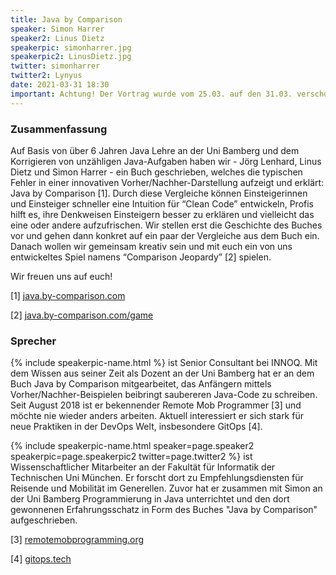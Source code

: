 ```yaml
---
title: Java by Comparison
speaker: Simon Harrer
speaker2: Linus Dietz
speakerpic: simonharrer.jpg
speakerpic2: LinusDietz.jpg
twitter: simonharrer
twitter2: Lynyus
date: 2021-03-31 18:30
important: Achtung! Der Vortrag wurde vom 25.03. auf den 31.03. verschoben!
---
```


### Zusammenfassung

Auf Basis von über 6 Jahren Java Lehre an der Uni Bamberg und dem Korrigieren von unzähligen Java-Aufgaben haben wir - Jörg Lenhard, Linus Dietz und Simon Harrer - ein Buch geschrieben, welches die typischen Fehler in einer innovativen Vorher/Nachher-Darstellung aufzeigt und erklärt: Java by Comparison [1]. Durch diese Vergleiche können Einsteigerinnen und Einsteiger schneller eine Intuition für “Clean Code” entwickeln, Profis hilft es, ihre Denkweisen Einsteigern besser zu erklären und vielleicht das eine oder andere aufzufrischen. Wir stellen erst die Geschichte des Buches vor und gehen dann konkret auf ein paar der Vergleiche aus dem Buch ein. Danach wollen wir gemeinsam kreativ sein und mit euch ein von uns entwickeltes Spiel namens “Comparison Jeopardy” [2] spielen.

Wir freuen uns auf euch!

[1] [java.by-comparison.com](https://java.by-comparison.com)

[2] [java.by-comparison.com/game](https://java.by-comparison.com/game)

### Sprecher


{% include speakerpic-name.html %} ist Senior Consultant bei INNOQ. Mit dem Wissen aus seiner Zeit als Dozent an der Uni Bamberg hat er an dem Buch Java by Comparison mitgearbeitet, das Anfängern mittels Vorher/Nachher-Beispielen beibringt saubereren Java-Code zu schreiben. Seit August 2018 ist er bekennender Remote Mob Programmer [3] und möchte nie wieder anders arbeiten. Aktuell interessiert er sich stark für neue Praktiken in der DevOps Welt, insbesondere GitOps [4].

{% include speakerpic-name.html speaker=page.speaker2 speakerpic=page.speakerpic2 twitter=page.twitter2 %} ist Wissenschaftlicher Mitarbeiter an der Fakultät für Informatik der Technischen Uni München. Er forscht dort zu Empfehlungsdiensten für Reisende und Mobilität im Generellen. Zuvor hat er zusammen mit Simon an der Uni Bamberg Programmierung in Java unterrichtet und den dort gewonnenen Erfahrungsschatz in Form des Buches "Java by Comparison" aufgeschrieben.

[3] [remotemobprogramming.org](https://remotemobprogramming.org)

[4] [gitops.tech](https://gitops.tech)
